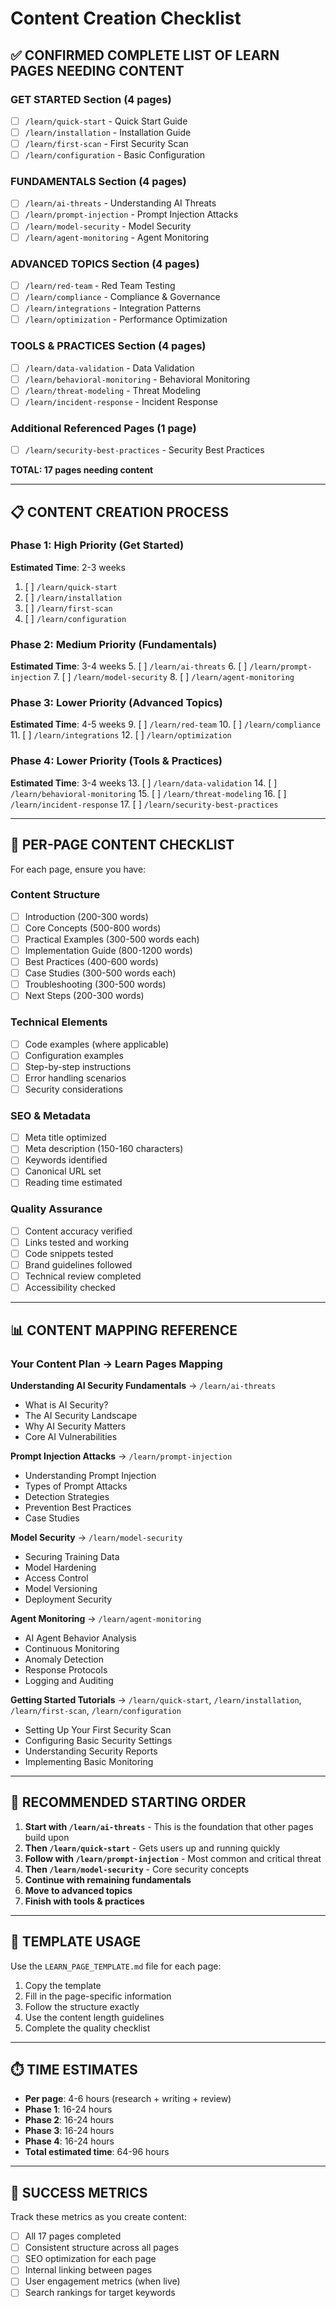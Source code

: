 # Content Creation Checklist

## ✅ CONFIRMED COMPLETE LIST OF LEARN PAGES NEEDING CONTENT

### **GET STARTED Section (4 pages)**
- [ ] `/learn/quick-start` - Quick Start Guide
- [ ] `/learn/installation` - Installation Guide  
- [ ] `/learn/first-scan` - First Security Scan
- [ ] `/learn/configuration` - Basic Configuration

### **FUNDAMENTALS Section (4 pages)**
- [ ] `/learn/ai-threats` - Understanding AI Threats
- [ ] `/learn/prompt-injection` - Prompt Injection Attacks
- [ ] `/learn/model-security` - Model Security
- [ ] `/learn/agent-monitoring` - Agent Monitoring

### **ADVANCED TOPICS Section (4 pages)**
- [ ] `/learn/red-team` - Red Team Testing
- [ ] `/learn/compliance` - Compliance & Governance
- [ ] `/learn/integrations` - Integration Patterns
- [ ] `/learn/optimization` - Performance Optimization

### **TOOLS & PRACTICES Section (4 pages)**
- [ ] `/learn/data-validation` - Data Validation
- [ ] `/learn/behavioral-monitoring` - Behavioral Monitoring
- [ ] `/learn/threat-modeling` - Threat Modeling
- [ ] `/learn/incident-response` - Incident Response

### **Additional Referenced Pages (1 page)**
- [ ] `/learn/security-best-practices` - Security Best Practices

**TOTAL: 17 pages needing content**

---

## 📋 CONTENT CREATION PROCESS

### Phase 1: High Priority (Get Started)
**Estimated Time**: 2-3 weeks
1. [ ] `/learn/quick-start`
2. [ ] `/learn/installation`
3. [ ] `/learn/first-scan`
4. [ ] `/learn/configuration`

### Phase 2: Medium Priority (Fundamentals)
**Estimated Time**: 3-4 weeks
5. [ ] `/learn/ai-threats`
6. [ ] `/learn/prompt-injection`
7. [ ] `/learn/model-security`
8. [ ] `/learn/agent-monitoring`

### Phase 3: Lower Priority (Advanced Topics)
**Estimated Time**: 4-5 weeks
9. [ ] `/learn/red-team`
10. [ ] `/learn/compliance`
11. [ ] `/learn/integrations`
12. [ ] `/learn/optimization`

### Phase 4: Lower Priority (Tools & Practices)
**Estimated Time**: 3-4 weeks
13. [ ] `/learn/data-validation`
14. [ ] `/learn/behavioral-monitoring`
15. [ ] `/learn/threat-modeling`
16. [ ] `/learn/incident-response`
17. [ ] `/learn/security-best-practices`

---

## 🎯 PER-PAGE CONTENT CHECKLIST

For each page, ensure you have:

### Content Structure
- [ ] Introduction (200-300 words)
- [ ] Core Concepts (500-800 words)
- [ ] Practical Examples (300-500 words each)
- [ ] Implementation Guide (800-1200 words)
- [ ] Best Practices (400-600 words)
- [ ] Case Studies (300-500 words each)
- [ ] Troubleshooting (300-500 words)
- [ ] Next Steps (200-300 words)

### Technical Elements
- [ ] Code examples (where applicable)
- [ ] Configuration examples
- [ ] Step-by-step instructions
- [ ] Error handling scenarios
- [ ] Security considerations

### SEO & Metadata
- [ ] Meta title optimized
- [ ] Meta description (150-160 characters)
- [ ] Keywords identified
- [ ] Canonical URL set
- [ ] Reading time estimated

### Quality Assurance
- [ ] Content accuracy verified
- [ ] Links tested and working
- [ ] Code snippets tested
- [ ] Brand guidelines followed
- [ ] Technical review completed
- [ ] Accessibility checked

---

## 📊 CONTENT MAPPING REFERENCE

### Your Content Plan → Learn Pages Mapping

**Understanding AI Security Fundamentals** → `/learn/ai-threats`
- What is AI Security?
- The AI Security Landscape
- Why AI Security Matters
- Core AI Vulnerabilities

**Prompt Injection Attacks** → `/learn/prompt-injection`
- Understanding Prompt Injection
- Types of Prompt Attacks
- Detection Strategies
- Prevention Best Practices
- Case Studies

**Model Security** → `/learn/model-security`
- Securing Training Data
- Model Hardening
- Access Control
- Model Versioning
- Deployment Security

**Agent Monitoring** → `/learn/agent-monitoring`
- AI Agent Behavior Analysis
- Continuous Monitoring
- Anomaly Detection
- Response Protocols
- Logging and Auditing

**Getting Started Tutorials** → `/learn/quick-start`, `/learn/installation`, `/learn/first-scan`, `/learn/configuration`
- Setting Up Your First Security Scan
- Configuring Basic Security Settings
- Understanding Security Reports
- Implementing Basic Monitoring

---

## 🚀 RECOMMENDED STARTING ORDER

1. **Start with `/learn/ai-threats`** - This is the foundation that other pages build upon
2. **Then `/learn/quick-start`** - Gets users up and running quickly
3. **Follow with `/learn/prompt-injection`** - Most common and critical threat
4. **Then `/learn/model-security`** - Core security concepts
5. **Continue with remaining fundamentals**
6. **Move to advanced topics**
7. **Finish with tools & practices**

---

## 📝 TEMPLATE USAGE

Use the `LEARN_PAGE_TEMPLATE.md` file for each page:
1. Copy the template
2. Fill in the page-specific information
3. Follow the structure exactly
4. Use the content length guidelines
5. Complete the quality checklist

---

## ⏱️ TIME ESTIMATES

- **Per page**: 4-6 hours (research + writing + review)
- **Phase 1**: 16-24 hours
- **Phase 2**: 16-24 hours  
- **Phase 3**: 16-24 hours
- **Phase 4**: 16-24 hours
- **Total estimated time**: 64-96 hours

---

## 🎯 SUCCESS METRICS

Track these metrics as you create content:
- [ ] All 17 pages completed
- [ ] Consistent structure across all pages
- [ ] SEO optimization for each page
- [ ] Internal linking between pages
- [ ] User engagement metrics (when live)
- [ ] Search rankings for target keywords 